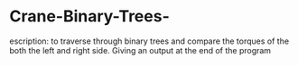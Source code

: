 # Crane-Binary-Trees-
escription: to traverse through binary trees and compare the torques of the both the left and right side. Giving an output at the end of the program
